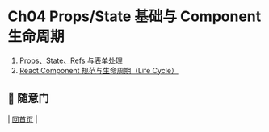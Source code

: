 # Ch04 Props/State 基础与 Component 生命周期

1. [Props、State、Refs 与表单处理](https://github.com/aclk/reactjs101/blob/master/Ch04/props-state-introduction.md)
2. [React Component 规范与生命周期（Life Cycle）](https://github.com/aclk/reactjs101/blob/master/Ch04/react-component-life-cycle.md)

## :door: 随意门

| [回首页](https://github.com/aclk/reactjs101) |
